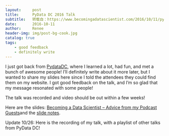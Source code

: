 ```yaml
---
layout:     post
title:      PyData DC 2016 Talk
subtitle:   转载自：https://www.becomingadatascientist.com/2016/10/11/pydata-dc-2016-talk/
date:       2016-10-11
author:     Renee
header-img: img/post-bg-cook.jpg
catalog: true
tags:
    - good feedback
    - definitely write
---
```


I just got back from [PydataDC](http://pydata.org/dc2016), where I learned a lot, had fun, and met a bunch of awesome people! I’ll definitely write about it more later, but I wanted to share my slides here since I told the attendees they could find them on my website. I got good feedback on the talk, and I’m so glad that my message resonated with some people!

The talk was recorded and video should be out within a few weeks!

Here are the slides: [Becoming a Data Scientist – Advice from my Podcast Guests](https://www.becomingadatascientist.com/wp-content/uploads/2016/10/Becoming-a-Data-Scientist-Advice-PyDataDC-shared.pdf)and the [slide notes](https://www.becomingadatascientist.com/wp-content/uploads/2016/10/Becoming-a-Data-Scientist-Advice-PyDataDC-notes.pdf).

Update 10/26: Here is the recording of my talk, with a playlist of other talks from PyData DC!
